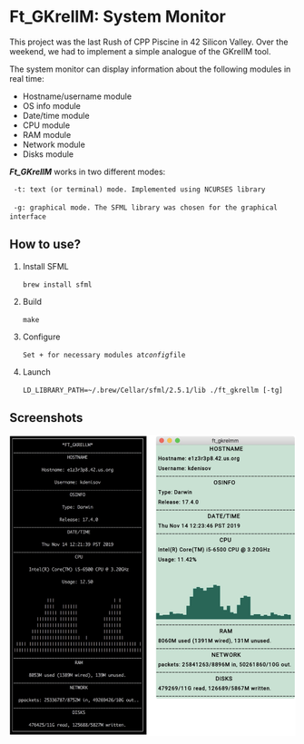 # Ft_GKrellM: System Monitor

This project was the last Rush of CPP Piscine in 42 Silicon Valley. Over the weekend, we had to implement a simple analogue of the GKrellM tool.

The system monitor can display information about the following modules in real time:

* Hostname/username module
* OS info module
* Date/time module
* CPU module
* RAM module
* Network module
* Disks module

**_Ft_GKrellM_** works in two different modes:

     -t: text (or terminal) mode. Implemented using NCURSES library

     -g: graphical mode. The SFML library was chosen for the graphical interface


## How to use?

1. Install SFML

     `brew install sfml`

2. Build

     `make`

3. Configure

     `Set + for necessary modules at`*`config`*`file`

4. Launch

     `LD_LIBRARY_PATH=~/.brew/Cellar/sfml/2.5.1/lib ./ft_gkrellm [-tg]`

## Screenshots

![alt text](https://github.com/kdenisova/Screenshots/blob/master/Modes.png)

